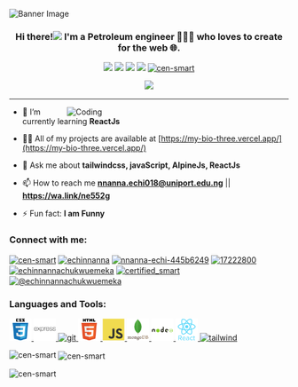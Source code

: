![Banner Image](https://i2.wp.com/i.giphy.com/media/UcK7JalnjCz0k/giphy-downsized.gif?w=770&ssl=1)
<h3 align="center">Hi there!<img src="https://media.giphy.com/media/hvRJCLFzcasrR4ia7z/giphy.gif" width="25"> I'm a Petroleum engineer 👨🏻‍💻 who loves to create for the web 🌐.</h3>

<p align="center">
  <a href="mailto:nnanna.echi018@uniport.edu.ng" target="_blank"><img height="25" src = "https://img.shields.io/badge/gmail-c14438?&style=for-the-badge&logo=gmail&logoColor=white"></a>
  <a href="https://linkedin.com/in/nnanna-echi-445b6249" target="_blank"><img height="25" src = "https://img.shields.io/badge/-LinkedIn-0e76a8?style=for-the-badge&logo=Linkedin&logoColor=white"></a>
  <a href="https://twitter.com/echinnanna" target="_blank"><img height="25" src = "https://img.shields.io/badge/-Twitter-00acee?style=for-the-badge&logo=Twitter&logoColor=white"></a>
  <a href="https://t.me/CEN Smart" target="_blank"><img height="25" src = "https://img.shields.io/badge/-Telegram-0088cc?style=for-the-badge&logo=Telegram&logoColor=white"></a>
   <a href="https://github.com/ryo-ma/github-profile-trophy" target="_blank"><img  height="25" src="https://github-profile-trophy.vercel.app/?username=cen-smart" alt="cen-smart" /></a>
</p>
<p align="center"><img src="https://komarev.com/ghpvc/?username=cen-smart&color=red"</p>

----


<img align="right" alt="Coding" width="400" src="https://media0.giphy.com/media/xT9IgzoKnwFNmISR8I/giphy.gif?cid=ecf05e47c2uwubg1h04lxjuilerhgwt44948559xe89ha93b&rid=giphy.gif&ct=g">


- 🌱 I’m currently learning **ReactJs**

- 👨‍💻 All of my projects are available at [https://my-bio-three.vercel.app/](https://my-bio-three.vercel.app/)

- 💬 Ask me about **tailwindcss, javaScript, AlpineJs, ReactJs**

- 📫 How to reach me **nnanna.echi018@uniport.edu.ng** || **https://wa.link/ne552g**

- ⚡ Fun fact: **I am Funny**

<h3 align="left">Connect with me:</h3>
<p align="left">
<a href="https://codepen.io/cen-smart" target="blank"><img align="center" src="https://raw.githubusercontent.com/rahuldkjain/github-profile-readme-generator/master/src/images/icons/Social/codepen.svg" alt="cen-smart" height="30" width="40" /></a>
<a href="https://twitter.com/echinnanna" target="blank"><img align="center" src="https://raw.githubusercontent.com/rahuldkjain/github-profile-readme-generator/master/src/images/icons/Social/twitter.svg" alt="echinnanna" height="30" width="40" /></a>
<a href="https://linkedin.com/in/nnanna-echi-445b6249" target="blank"><img align="center" src="https://raw.githubusercontent.com/rahuldkjain/github-profile-readme-generator/master/src/images/icons/Social/linked-in-alt.svg" alt="nnanna-echi-445b6249" height="30" width="40" /></a>
<a href="https://stackoverflow.com/users/17222800" target="blank"><img align="center" src="https://raw.githubusercontent.com/rahuldkjain/github-profile-readme-generator/master/src/images/icons/Social/stack-overflow.svg" alt="17222800" height="30" width="40" /></a>
<a href="https://fb.com/echinnannachukwuemeka" target="blank"><img align="center" src="https://raw.githubusercontent.com/rahuldkjain/github-profile-readme-generator/master/src/images/icons/Social/facebook.svg" alt="echinnannachukwuemeka" height="30" width="40" /></a>
<a href="https://instagram.com/certified_smart" target="blank"><img align="center" src="https://raw.githubusercontent.com/rahuldkjain/github-profile-readme-generator/master/src/images/icons/Social/instagram.svg" alt="certified_smart" height="30" width="40" /></a>
<a href="https://medium.com/@echinnannachukwuemeka" target="blank"><img align="center" src="https://raw.githubusercontent.com/rahuldkjain/github-profile-readme-generator/master/src/images/icons/Social/medium.svg" alt="@echinnannachukwuemeka" height="30" width="40" /></a>
</p>

<h3 align="left">Languages and Tools:</h3>
<p align="left"> <a href="https://www.w3schools.com/css/" target="_blank" rel="noreferrer"> <img src="https://raw.githubusercontent.com/devicons/devicon/master/icons/css3/css3-original-wordmark.svg" alt="css3" width="40" height="40"/> </a> <a href="https://expressjs.com" target="_blank" rel="noreferrer"> <img src="https://raw.githubusercontent.com/devicons/devicon/master/icons/express/express-original-wordmark.svg" alt="express" width="40" height="40"/> </a> <a href="https://git-scm.com/" target="_blank" rel="noreferrer"> <img src="https://www.vectorlogo.zone/logos/git-scm/git-scm-icon.svg" alt="git" width="40" height="40"/> </a> <a href="https://www.w3.org/html/" target="_blank" rel="noreferrer"> <img src="https://raw.githubusercontent.com/devicons/devicon/master/icons/html5/html5-original-wordmark.svg" alt="html5" width="40" height="40"/> </a> <a href="https://developer.mozilla.org/en-US/docs/Web/JavaScript" target="_blank" rel="noreferrer"> <img src="https://raw.githubusercontent.com/devicons/devicon/master/icons/javascript/javascript-original.svg" alt="javascript" width="40" height="40"/> </a> <a href="https://www.mongodb.com/" target="_blank" rel="noreferrer"> <img src="https://raw.githubusercontent.com/devicons/devicon/master/icons/mongodb/mongodb-original-wordmark.svg" alt="mongodb" width="40" height="40"/> </a> <a href="https://nodejs.org" target="_blank" rel="noreferrer"> <img src="https://raw.githubusercontent.com/devicons/devicon/master/icons/nodejs/nodejs-original-wordmark.svg" alt="nodejs" width="40" height="40"/> </a> <a href="https://reactjs.org/" target="_blank" rel="noreferrer"> <img src="https://raw.githubusercontent.com/devicons/devicon/master/icons/react/react-original-wordmark.svg" alt="react" width="40" height="40"/> </a> <a href="https://tailwindcss.com/" target="_blank" rel="noreferrer"> <img src="https://www.vectorlogo.zone/logos/tailwindcss/tailwindcss-icon.svg" alt="tailwind" width="40" height="40"/> </a> </p>

<p><img align="left" src="https://github-readme-stats.vercel.app/api/top-langs?username=cen-smart&show_icons=true&locale=en&layout=compact" alt="cen-smart" /></p>

<p>&nbsp;<img align="center" src="https://github-readme-stats.vercel.app/api?username=cen-smart&show_icons=true&locale=en" alt="cen-smart" /></p>

<p><img align="center" src="https://github-readme-streak-stats.herokuapp.com/?user=cen-smart&" alt="cen-smart" /></p>
